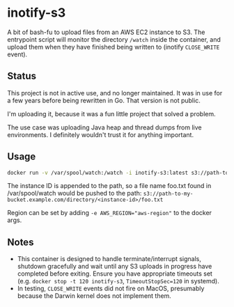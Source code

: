 inotify-s3
==========

A bit of bash-fu to upload files from an AWS EC2 instance to S3. The entrypoint script will monitor
the directory `/watch` inside the container, and upload them when they have finished being written
to (inotify `CLOSE_WRITE` event).

Status
------

This project is not in active use, and no longer maintained. It was in use for a few years before
being rewritten in Go. That version is not public.

I'm uploading it, because it was a fun little project that solved a problem.

The use case was uploading Java heap and thread dumps from live environments. I definitely wouldn't
trust it for anything important.

Usage
-----

```bash
docker run -v /var/spool/watch:/watch -i inotify-s3:latest s3://path-to-my-bucket.example.com/directory
```

The instance ID is appended to the path, so a file name foo.txt found in /var/spool/watch would be
pushed to the path:
`s3://path-to-my-bucket.example.com/directory/<instance-id>/foo.txt`

Region can be set by adding `-e AWS_REGION="aws-region"` to the docker args.

Notes
-----

* This container is designed to handle terminate/interrupt signals, shutdown gracefully and wait
  until any S3 uploads in progress have completed before exiting. Ensure you have appropriate
  timeouts set (e.g. `docker stop -t 120 inotify-s3`, `TimeoutStopSec=120` in systemd).
* In testing, `CLOSE_WRITE` events did not fire on MacOS, presumably because the Darwin kernel does
  not implement them.
